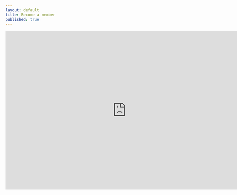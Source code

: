 ```yaml
---
layout: default
title: Become a member
published: true
---
```


<iframe src="https://docs.google.com/forms/d/1PNlnXNZV5F1N--K-Vf5Hy5d3sIiY2GtjOar18w-CKqw/viewform?embedded=true" width="760" height="500" frameborder="0" marginheight="0" marginwidth="0">Loading...</iframe>
